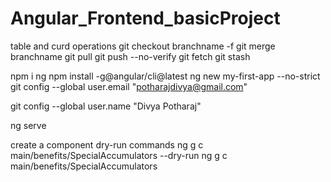 # Angular_Frontend_basicProject
table and curd operations
git checkout branchname -f
git merge branchname
git pull
git push --no-verify
git fetch
git stash

npm i ng
npm install -g@angular/cli@latest
ng new my-first-app --no-strict
git config --global user.email "potharajdivya@gmail.com" 

git config --global user.name "Divya Potharaj"

ng serve

create a component dry-run commands
ng g c main/benefits/SpecialAccumulators --dry-run
ng g c main/benefits/SpecialAccumulators 